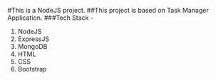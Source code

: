 #This is a NodeJS project.
##This project is based on Task Manager Application.
###Tech Stack -
1. NodeJS
2. ExpressJS
3. MongoDB
4. HTML
5. CSS
6. Bootstrap